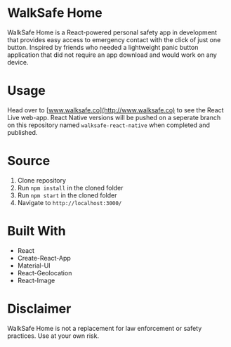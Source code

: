 # WalkSafe Home
WalkSafe Home is a React-powered personal safety app in development that provides easy access to emergency contact with the click of just one button. Inspired by friends who needed a lightweight panic button application that did not require an app download and would work on any device.

# Usage
Head over to [www.walksafe.co](http://www.walksafe.co) to see the React Live web-app. React Native versions will be pushed on a seperate branch on this repository named `walksafe-react-native` when completed and published.

# Source
1. Clone repository
2. Run `npm install` in the cloned folder
3. Run `npm start` in the cloned folder
4. Navigate to `http://localhost:3000/` 

# Built With
- React
- Create-React-App
- Material-UI
- React-Geolocation
- React-Image
# Disclaimer
WalkSafe Home is not a replacement for law enforcement or safety practices. Use at your own risk.
